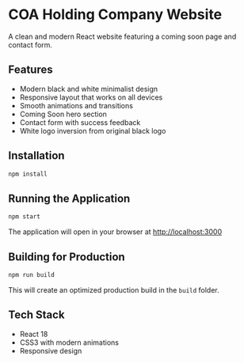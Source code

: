 # COA Holding Company Website

A clean and modern React website featuring a coming soon page and contact form.

## Features

- Modern black and white minimalist design
- Responsive layout that works on all devices
- Smooth animations and transitions
- Coming Soon hero section
- Contact form with success feedback
- White logo inversion from original black logo

## Installation

```bash
npm install
```

## Running the Application

```bash
npm start
```

The application will open in your browser at [http://localhost:3000](http://localhost:3000)

## Building for Production

```bash
npm run build
```

This will create an optimized production build in the `build` folder.

## Tech Stack

- React 18
- CSS3 with modern animations
- Responsive design

